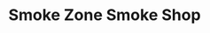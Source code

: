---
title: "Smoke Zone Smoke Shop"
url: /bowling-green/smoke-zone-smoke-shop/
shop: E-Zigaretten
---